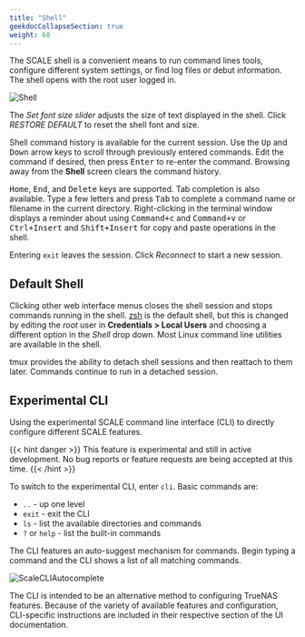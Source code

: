```yaml
---
title: "Shell"
geekdocCollapseSection: true
weight: 60
---
```


The SCALE shell is a convenient means to run command lines tools, configure different system settings, or find log files or debut information.
The shell opens with the root user logged in.

![Shell](/images/SCALE/shell.png "SCALE Shell")

The *Set font size slider* adjusts the size of text displayed in the shell.
Click *RESTORE DEFAULT* to reset the shell font and size.

Shell command history is available for the current session.
Use the <kbd>Up</kbd> and <kbd>Down</kbd> arrow keys to scroll through previously entered commands.
Edit the command if desired, then press <kbd>Enter</kbd> to re-enter the command.
Browsing away from the **Shell** screen clears the command history.

<kbd>Home</kbd>, <kbd>End</kbd>, and <kbd>Delete</kbd> keys are supported.
Tab completion is also available.
Type a few letters and press <kbd>Tab</kbd> to complete a command name or filename in the current directory.
Right-clicking in the terminal window displays a reminder about using <kbd>Command+c</kbd> and <kbd>Command+v</kbd> or <kbd>Ctrl+Insert</kbd> and <kbd>Shift+Insert</kbd> for copy and paste operations in the shell.

Entering `exit` leaves the session.
Click *Reconnect* to start a new session.

## Default Shell

Clicking other web interface menus closes the shell session and stops commands running in the shell.
[zsh](https://www.zsh.org/) is the default shell, but this is changed by editing the *root* user in **Credentials > Local Users** and choosing a different option in the *Shell* drop down. Most Linux command line utilities are available in the shell.

tmux provides the ability to detach shell sessions and then reattach to them later.
Commands continue to run in a detached session.

## Experimental CLI

Using the experimental SCALE command line interface (CLI) to directly configure different SCALE features.

{{< hint danger >}}
This feature is experimental and still in active development.
No bug reports or feature requests are being accepted at this time.
{{< /hint >}}

To switch to the experimental CLI, enter `cli`.
Basic commands are:

* `..`			- up one level
* `exit`		- exit the CLI
* `ls`			- list the available directories and commands
* `?` or `help` - list the built-in commands

The CLI features an auto-suggest mechanism for commands.
Begin typing a command and the CLI shows a list of all matching commands.

![ScaleCLIAutocomplete](/images/SCALE/ScaleCLIAutocomplete.png "CLI Autocomplete")

The CLI is intended to be an alternative method to configuring TrueNAS features.
Because of the variety of available features and configuration, CLI-specific instructions are included in their respective section of the UI documentation.
